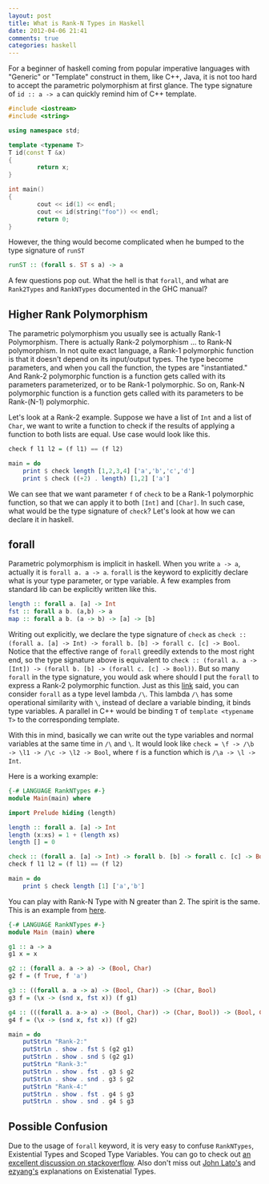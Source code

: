 ```yaml
---
layout: post
title: What is Rank-N Types in Haskell
date: 2012-04-06 21:41
comments: true
categories: haskell 
---
```


For a beginner of haskell coming from popular imperative languages with "Generic" or "Template" construct in them, 
like C++, Java, it is not too hard to accept the parametric polymorphism at first glance.
The type signature of ``id :: a -> a`` can quickly remind him of C++ template.

``` cpp
#include <iostream>
#include <string>

using namespace std;

template <typename T>
T id(const T &x)
{
        return x; 
}

int main()
{
        cout << id(1) << endl;
        cout << id(string("foo")) << endl;
        return 0;
}
```

However, the thing would become complicated when he bumped to the type signature of ``runST``

``` haskell
runST :: (forall s. ST s a) -> a
```

A few questions pop out. What the hell is that ``forall``, and what are ``Rank2Types`` and ``RankNTypes`` documented in the GHC manual?

## Higher Rank Polymorphism

The parametric polymorphism you usually see is actually Rank-1 Polymorphism.
There is actually Rank-2 polymorphism ... to Rank-N polymorphism.
In not quite exact language, a Rank-1 polymorphic function is that it doesn't depend on its input/output types. 
The type become parameters, and when you call the function, the types are "instantiated."
And Rank-2 polymorphic function is a function gets called with its parameters parameterized, or to be Rank-1 polymorphic.
So on, Rank-N polymorphic function is a function gets called with its parameters to be Rank-(N-1) polymorphic.

Let's look at a Rank-2 example.
Suppose we have a list of ``Int`` and a list of ``Char``, we want to write a function to check if the results of applying a function to both lists are equal.
Use case would look like this.

``` haskell
check f l1 l2 = (f l1) == (f l2)

main = do
    print $ check length [1,2,3,4] ['a','b','c','d']
    print $ check ((+2) . length) [1,2] ['a']
```

We can see that we want parameter ``f`` of ``check`` to be a Rank-1 polymorphic function,
so that we can apply it to both ``[Int]`` and ``[Char]``.
In such case, what would be the type signature of ``check``?
Let's look at how we can declare it in haskell.

## forall
Parametric polymorphism is implicit in haskell. When you write ``a -> a``, actually it is ``forall a. a -> a``.
``forall`` is the keyword to explicitly declare what is your type parameter, or type variable.
A few examples from standard lib can be explicitly written like this.

``` haskell
length :: forall a. [a] -> Int
fst :: forall a b. (a,b) -> a
map :: forall a b. (a -> b) -> [a] -> [b]
```
Writing out explicitly, we declare the type signature of ``check`` as ``check :: (forall a. [a] -> Int) -> forall b. [b] -> forall c. [c] -> Bool``.
Notice that the effective range of ``forall`` greedily extends to the most right end, so the type signature above is equivalent to ``check :: (forall a. a -> [Int]) -> (forall b. [b] -> (forall c. [c] -> Bool))``.
But so many ``forall`` in the type signature, you would ask where should I put the ``forall`` to express a Rank-2 polymorphic function.
Just as this [link](http://thread.gmane.org/gmane.comp.lang.haskell.cafe/40508/focus=40610) said,
you can consider ``forall`` as a type level lambda ``/\``.
This lambda ``/\`` has some operational similarity with ``\``, instead of declare a variable binding, it binds type variables.
A parallel in C++ would be binding ``T`` of ``template <typename T>`` to the corresponding template.

With this in mind, basically we can write out the type variables and normal variables at the same time in ``/\`` and ``\``.
It would look like ``check = \f -> /\b -> \l1 -> /\c -> \l2 -> Bool``, where ``f`` is a function which is ``/\a -> \l -> Int``.

Here is a working example:
``` haskell
{-# LANGUAGE RankNTypes #-}
module Main(main) where

import Prelude hiding (length)

length :: forall a. [a] -> Int 
length (x:xs) = 1 + (length xs)
length [] = 0

check :: (forall a. [a] -> Int) -> forall b. [b] -> forall c. [c] -> Bool
check f l1 l2 = (f l1) == (f l2)

main = do
    print $ check length [1] ['a','b']
```

You can play with Rank-N Type with N greater than 2. The spirit is the same.
This is an example from [here](http://blog.solaris.bytelabs.org/articles/2008/08/10/playing-with-rank-n-types).

``` haskell
{-# LANGUAGE RankNTypes #-}
module Main (main) where

g1 :: a -> a 
g1 x = x

g2 :: (forall a. a -> a) -> (Bool, Char)
g2 f = (f True, f 'a')

g3 :: ((forall a. a -> a) -> (Bool, Char)) -> (Char, Bool)
g3 f = (\x -> (snd x, fst x)) (f g1)

g4 :: (((forall a. a-> a) -> (Bool, Char)) -> (Char, Bool)) -> (Bool, Char)
g4 f = (\x -> (snd x, fst x)) (f g2)

main = do
    putStrLn "Rank-2:"
    putStrLn . show . fst $ (g2 g1)
    putStrLn . show . snd $ (g2 g1)
    putStrLn "Rank-3:"
    putStrLn . show . fst . g3 $ g2
    putStrLn . show . snd . g3 $ g2
    putStrLn "Rank-4:"
    putStrLn . show . fst . g4 $ g3
    putStrLn . show . snd . g4 $ g3
```

## Possible Confusion
Due to the usage of ``forall`` keyword, it is very easy to confuse ``RankNTypes``, Existential Types and Scoped Type Variables.
You can go to check out [an excellent discussion on stackoverflow](http://stackoverflow.com/questions/3071136/what-does-the-forall-keyword-in-haskell-ghc-do).
Also don't miss out [John Lato's](http://johnlato.blogspot.com/2012/03/existential-quantification-pt-1.html) and [ezyang's](http://blog.ezyang.com/2010/10/existential-type-curry/) explanations on Existenatial Types.
